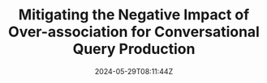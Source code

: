 ---
title: "Mitigating the Negative Impact of Over-association for Conversational Query Production"
authors:
- Ante Wang
- Linfeng Song
- Zijun Min
- Ge Xu
- Xiaoli Wang
- Junfeng Yao
- Jinsong Su
author_notes:
- "共同一作"
- "共同一作"
- 
- 
- 
- 
- "通讯作者"
date: "2024-05-29T08:11:44Z"
publishDate: "2025-05-29T08:11:44Z"
publication_types: [文本生成]
publication: "**Information Processing and Management.** (CCF-B类)"
---